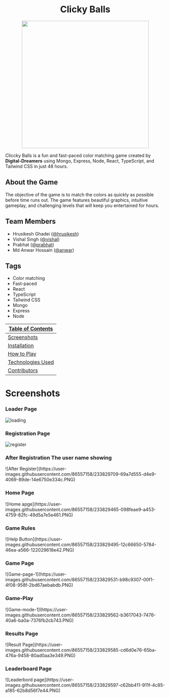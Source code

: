 <div align="center"><h1>Clicky Balls</h1></div>


<p align="center"><img src="https://user-images.githubusercontent.com/86557158/230982198-dd56e6c5-f862-4135-89ae-5b8ab8fc3bc8.png" width="400"></p>

Cliccky Balls is a fun and fast-paced color matching game created by **Digital-Dreamers** using Mongo, Express, Node, React, TypeScript, and Tailwind CSS in just 48 hours. 

## About the Game

The objective of the game is to match the colors as quickly as possible before time runs out. The game features beautiful graphics, intuitive gameplay, and challenging levels that will keep you entertained for hours.

## Team Members

- Hrusikesh Ghadei ([@hrusikesh](https://github.com/hrusikesh8280))
- Vishal Singh ([@vishal](https://github.com/vishal-git9))
- Prabhat ([@prabhat](https://github.com/ParbhatKataria1))
- Md Anwar Hossain ([@anwar](https://github.com/anwarjitme))

## Tags

- Color matching
- Fast-paced
- React
- TypeScript
- Tailwind CSS
- Mongo
- Express
- Node

| [Table of Contents](#table-of-contents) |
| ------- |
| [Screenshots](#screenshots) |
| [Installation](#installation) |
| [How to Play](#how-to-play) |
| [Technologies Used](#technologies-used) |
| [Contributors](#contributors) |



<h1>Screenshots</h1>
<h3>Loader Page</h3>

![loading](https://user-images.githubusercontent.com/86557158/233829072-c8a80107-638a-423b-a8e0-ff47ef0593ef.PNG)
<h3>Registration Page</h3>

![register](https://user-images.githubusercontent.com/86557158/233829401-e4a54b81-455e-42ff-a866-233f489a7188.PNG)


<h3>After Registration The user name showing</h3>
![After Register](https://user-images.githubusercontent.com/86557158/233829709-69a7d555-d4e9-4069-89de-14e6750e334c.PNG)


<h3>Home Page</h3>
![Home apge](https://user-images.githubusercontent.com/86557158/233829465-098feae9-a453-4759-82fc-49d5a7e5e461.PNG)

<h3>Game Rules</h3>
![Help Button](https://user-images.githubusercontent.com/86557158/233829495-12c66650-5784-46ea-a566-122029618e42.PNG)

<h3>Game Page</h3>
![Game-page-1](https://user-images.githubusercontent.com/86557158/233829531-b98c9307-00f1-4f08-958f-2bd67aebabdb.PNG)

<h3>Game-Play</h3>
![Game-mode-1](https://user-images.githubusercontent.com/86557158/233829562-b3617043-7476-40a6-ba0a-7376fb2cb743.PNG)

<h3>Results Page</h3>
![Result Page](https://user-images.githubusercontent.com/86557158/233829585-cd6d0e76-65ba-476a-9458-80ad0aa3e349.PNG)

<h3>Leaderboard Page</h3>
![Leaderbord page](https://user-images.githubusercontent.com/86557158/233829597-c62bb411-911f-4c85-a185-62b8d56f7e44.PNG)






